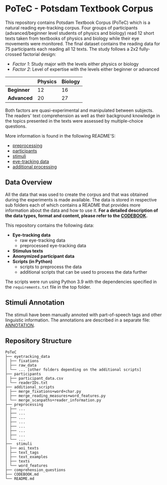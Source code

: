 # PoTeC - Potsdam Textbook Corpus

This repository contains Potsdam Textbook Corpus (PoTeC) which is a natural reading eye-tracking corpus.
Four groups of participants (advanced/beginner level students of physics and biology) read 12 short 
texts taken from textbooks of physics and biology while their eye movements were monitored. 
The final dataset contains the reading data for 75 participants each reading all 12 texts.
The study follows a 2x2 fully-crossed factorial design:
* _Factor 1_: Study major with the levels either physics or biology
* _Factor 2_: Level of expertise with the levels either beginner or advanced

|              | Physics | Biology |
|--------------|---------|---------|
| **Beginner** | 12      | 16      |
| **Advanced** | 20      | 27      |

Both factors are quasi-experimental and manipulated between subjects.
The readers' text comprehension as well as their background 
knowledge in the topics presented in the texts were assessed by multiple-choice questions. 

More information is found in the following README'S:
* [preprocessing](./preprocessing_scripts/README.md)
* [participants](./participants/README.md)
* [stimuli](./stimuli/README.md)
* [eye-tracking data](./eyetracking_data/README.md)
* [additional processing](./additional_scripts/README.md)



## Data Overview
All the data that was used to create the corpus and that was obtained during the experiments is made available. 
The data is stored in respective sub folders each of which contains a README that provides more information 
about the data and how to use it. **For a detailed description of the data types, format and content, please refer to the 
[CODEBOOK](./CODEBOOK.md).**

This repository contains the following data:
* **Eye-tracking data**
  * raw eye-tracking data
  * preprocessed eye-tracking data
* **Stimulus texts**
* **Anonymized participant data**
* **Scripts (in Python)**
  * scripts to preprocess the data
  * additional scripts that can be used to process the data further

The scripts were run using Python 3.9 with the dependencies specified in the `requirements.txt` file 
in the top folder.


## Stimuli Annotation
The stimuli have been manually annoted with part-of-speech tags and other linguistic information. The annotations are described
in a separate file: [ANNOTATION](stimuli/ANNOTATION.md).

## Repository Structure
    PoTeC
    ├── eyetracking_data
    │ ├── fixations
    │ ├── raw_data
    │ └── ... [other folders depending on the additional scripts]
    ├── participants
    │ ├── participant_data.csv
    │ └── readerIDs.txt
    ├── additional_scripts
    │ ├── merge_fixations+word+char.py
    │ ├── merge_reading_measures+word_features.py
    │ └── merge_scanpaths+reader_information.py
    ├── preprocessing
    │ ├── ...
    │ ├── ...
    │ ├── ...
    │ ├── ...
    │ ├── ...
    │ ├── ...
    │ ├── ...
    │ └── ...
    ├──  stimuli
    │ ├── aoi_texts
    │ ├── text_tags
    │ ├── text_examples
    │ ├── texts
    │ └── word_features
    ├── comprehension_questions
    ├── CODEBOOK.md
    └── README.md


